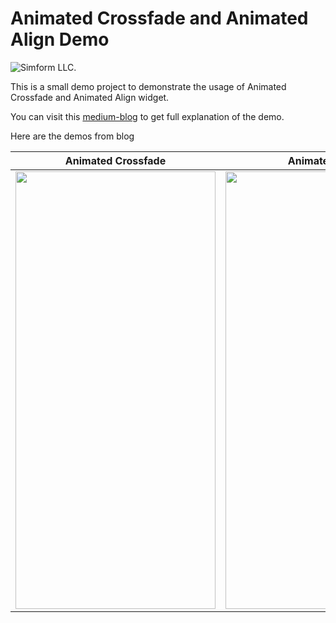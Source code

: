 # Animated Crossfade and Animated Align Demo

![Simform LLC.](https://github.com/ujas-m-simformsolutions/animated_crossfade_and_align_demo/blob/master/assets/simformBanner.png)

This is a small demo project to demonstrate the usage of Animated Crossfade and Animated Align widget.

You can visit this [medium-blog](https://medium.com/@ujasthakkar54/animate-widgets-with-animatedcrossfade-and-animatedalign-72d76b91cf49) to get full explanation of the demo.

Here are the demos from blog

| Animated Crossfade |  Animated Align |
|---|---|
|<a href="https://raw.githubusercontent.com/ujas-m-simformsolutions/animated_crossfade_and_align_demo/master/assets/crossfade.gif"><img src="https://raw.githubusercontent.com/ujas-m-simformsolutions/animated_crossfade_and_align_demo/master/assets/crossfade.gif" width="320" height="700"/></a>  |  <a href="https://raw.githubusercontent.com/ujas-m-simformsolutions/animated_crossfade_and_align_demo/master/assets/align.gif"><img src="https://raw.githubusercontent.com/ujas-m-simformsolutions/animated_crossfade_and_align_demo/master/assets/align.gif" width="320" height="700"/></a> |

